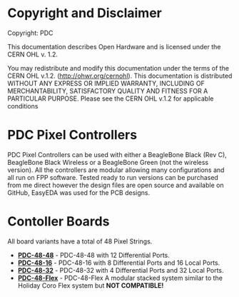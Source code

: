 # Copyright and Disclaimer

Copyright: PDC

This documentation describes Open Hardware and is licensed under the CERN OHL v. 1.2.

You may redistribute and modify this documentation under the terms of the CERN OHL v.1.2. (http://ohwr.org/cernohl). This documentation is distributed WITHOUT ANY EXPRESS OR IMPLIED WARRANTY, INCLUDING OF MERCHANTABILITY, SATISFACTORY QUALITY AND FITNESS FOR A PARTICULAR PURPOSE. Please see the CERN OHL v.1.2 for applicable conditions


# PDC Pixel Controllers

PDC Pixel Controllers can be used with either a BeagleBone Black (Rev C), BeagleBone Black Wireless or a BeagleBone Green (not the wireless version). All the controllers are modular allowing many configurations and all run on FPP software. Tested ready to run versions can be purchased from me direct however the design files are open source and available on GitHub, EasyEDA was used for the PCB designs.

# Contoller Boards

All board variants have a total of 48 Pixel Strings.

* [**PDC-48-48**](PDC-48-48/README.md) - PDC-48-48 with 12 Differential Ports.
* [**PDC-48-16**](PDC-48-16/README.md) - PDC-48-16 with 8 Differential Ports and 16 Local Ports.
* [**PDC-48-32**](PDC-48-32/README.md) - PDC-48-32 with 4 Differential Ports and 32 Local Ports.
* [**PDC-48-Flex**](PDC-48-Flex/README.md) - PDC-48-Flex A modular stacked system similar to the Holiday Coro Flex system but **NOT COMPATIBLE!**

